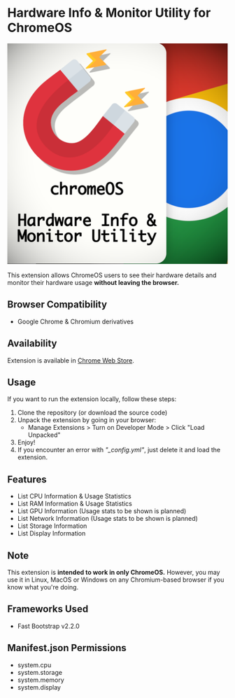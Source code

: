 # Hardware Info & Monitor Utility for ChromeOS

![Logo](images/logo.png)

This extension allows ChromeOS users to see their hardware details and monitor their hardware usage **without leaving the browser.**

## Browser Compatibility

- Google Chrome & Chromium derivatives

## Availability

Extension is available in [Chrome Web Store](https://chromewebstore.google.com/detail/hardware-info-monitor-uti/mjllediiidddcngjipoicbonnchchifc?authuser=0&hl=en).

## Usage

If you want to run the extension locally, follow these steps:

1. Clone the repository (or download the source code)
2. Unpack the extension by going in your browser:
   - Manage Extensions > Turn on Developer Mode > Click "Load Unpacked"
3. Enjoy!
4. If you encounter an error with *"_config.yml"*, just delete it and load the extension.

## Features

- List CPU Information & Usage Statistics
- List RAM Information & Usage Statistics
- List GPU Information (Usage stats to be shown is planned)
- List Network Information (Usage stats to be shown is planned)
- List Storage Information
- List Display Information

## Note

This extension is **intended to work in only ChromeOS.** However, you may use it in Linux, MacOS or Windows on any Chromium-based browser if you know what you're doing.

## Frameworks Used

- Fast Bootstrap v2.2.0

## Manifest.json Permissions

- system.cpu
- system.storage
- system.memory
- system.display
